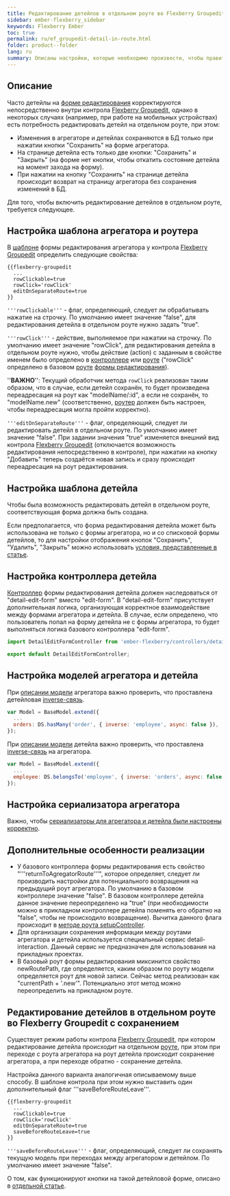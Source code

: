 ```yaml
---
title: Редактирование детейлов в отдельном роуте во Flexberry Groupedit
sidebar: ember-flexberry_sidebar
keywords: Flexberry Ember
toc: true
permalink: ru/ef_groupedit-detail-in-route.html
folder: product--folder
lang: ru
summary: Описаны настройки, которые необходимо произвести, чтобы править детейлы на отдельных [роутах](ef_route.html) во [Flexberry Groupedit](ef_groupedit.html).
---
```


## Описание

Часто детейлы на [форме редактирования](ef_edit-form.html) корректируются непосредственно внутри контрола [Flexberry Groupedit](ef_groupedit.html), однако в некоторых случаях (например, при работе на мобильных устройствах) есть потребность редактировать детейл на отдельном роуте, при этом:

* Изменения в агрегаторе и детейлах сохраняются в БД только при нажатии кнопки "Сохранить" на форме агрегатора.
* На странице детейла есть только две кнопки: "Сохранить" и "Закрыть" (на форме нет кнопки, чтобы откатить состояние детейла на момент захода на форму).
* При нажатии на кнопку "Сохранить" на странице детейла происходит возврат на страницу агрегатора без сохранения изменений в БД.

Для того, чтобы включить редактирование детейлов в отдельном роуте, требуется следующее.

## Настройка шаблона агрегатора и роутера

В [шаблоне](ef_template.html) формы редактирования агрегатора у контрола [Flexberry Groupedit](ef_groupedit.html) определить следующие свойства:

```
{{flexberry-groupedit
  ...
  rowClickable=true
  rowClick='rowClick'
  editOnSeparateRoute=true
}}
```

`'''rowClickable'''` - флаг, определяющий, следует ли обрабатывать нажатие на строчку. По умолчанию имеет значение "false", для редактирования детейла в отдельном роуте нужно задать "true".

`'''rowClick'''` - действие, выполняемое при нажатии на строчку. По умолчанию имеет значение "rowClick", для редактирования детейла в отдельном роуте нужно, чтобы действие (action) с заданным в свойстве именем было определено в [контроллере](ef_controller.html) или [роуте](ef_route.html) ("rowClick" определено в базовом [роуте](ef_route.html) [формы редактирования](ef_edit-form.html)).

''__ВАЖНО__'': Текущий обработчик метода `rowClick` реализован таким образом, что в случае, если детейл сохранён, то будет произведена переадресация на роут как "modelName/:id", а если не сохранён, то "modelName.new" (соответственно, [роутер](ef_router.html) должен быть настроен, чтобы переадресация могла пройти корректно).

`'''editOnSeparateRoute'''` - флаг, определяющий, следует ли редактировать детейл в отдельном роуте. По умолчанию имеет значение "false". При задании значения "true" изменяется внешний вид контрола [Flexberry Groupedit](ef_groupedit.html) (отключается возможность редактирования непосредственно в контроле), при нажатии на кнопку "Добавить" теперь создаётся новая запись и сразу происходит переадресация на роут редактирования.


## Настройка шаблона детейла

Чтобы была возможность редактировать детейл в отдельном роуте, соответствующая форма должна быть создана.

Если предполагается, что форма редактирования детейла может быть использована не только с формы агрегатора, но и со списковой формы детейлов, то для настройки отображения кнопок "Сохранить", "Удалить", "Закрыть" можно использовать [условия, представленные в статье](ef_edit-form.html).

## Настройка контроллера детейла

[Контроллер](ef_controller.html) формы редактирования детейла должен наследоваться от "detail-edit-form" вместо "edit-form". В "detail-edit-form" присутствует дополнительная логика, организующая корректное взаимодействие между формами агрегатора и детейла. В случае, если определено, что пользователь попал на форму детейла не с формы агрегатора, то будет выполняться логика базового контроллера "edit-form".

```javascript
import DetailEditFormController from 'ember-flexberry/controllers/detail-edit-form';

export default DetailEditFormController;
```

## Настройка моделей агрегатора и детейла

При [описании модели](efd_model.html) агрегатора важно проверить, что проставлена детейловая [inverse-связь](https://guides.emberjs.com/v2.4.0/models/relationships/#toc_reflexive-relations).

```javascript
var Model = BaseModel.extend({
  ...
  orders: DS.hasMany('order', { inverse: 'employee', async: false }),
});
```

При [описании модели](efd_model.html) детейла важно проверить, что проставлена [inverse-связь](https://guides.emberjs.com/v2.4.0/models/relationships/#toc_reflexive-relations) на агрегатора.

```javascript
var Model = BaseModel.extend({
  ...
  employee: DS.belongsTo('employee', { inverse: 'orders', async: false })
});
```

## Настройка сериализатора агрегатора

Важно, чтобы [сериализаторы для агрегатора и детейла были настроены корректно](efd_serializer.html).

## Дополнительные особенности реализации

* У базового контроллера формы редактирования есть свойство "'''returnToAgregatorRoute'''", которое определяет, следует ли производить настройки для потенциального возвращения на предыдущий роут агрегатора. По умолчанию в базовом контроллере значение "false". В базовом контроллере детейла данное значение переопределено на "true" (при необходимости можно в прикладном контроллере детейла поменять его обратно на "false", чтобы не происходило возвращение). Вычитка данного флага происходит в [методе роута setupController](http://devdocs.io/ember/classes/ember.route#method_setupController).
* Для организации сохранения информации между роутами агрегатора и детейла используется специальный сервис detail-interaction. Данный сервис не предназначен для использования на прикладных проектах.
* В базовый роут формы редактирования миксинится свойство newRoutePath, где определяется, каким образом по роуту модели определяется роут для новой записи. Сейчас метод реализован как "currentPath + '.new'". Потенциально этот метод можно переопределить на прикладном роуте.

## Редактирование детейлов в отдельном роуте во Flexberry Groupedit с сохранением

Существует режим работы контрола [Flexberry Groupedit](ef_groupedit.html), при котором редактирование детейла происходит на отдельном [роуте](ef_route.html), при этом при переходе с роута агрегатора на роут детейла происходит сохранение агрегатора, а при переходе обратно - сохранение детейла.

Настройка данного варианта аналогичная описываемому выше способу. В шаблоне контрола при этом нужно выставить один дополнительный флаг '''saveBeforeRouteLeave'''.

```
{{flexberry-groupedit
  ...
  rowClickable=true
  rowClick='rowClick'
  editOnSeparateRoute=true
  saveBeforeRouteLeave=true
}}
```

`'''saveBeforeRouteLeave'''` - флаг, определяющий, следует ли сохранять текущую модель при переходах между агрегатором и детейлом. По умолчанию имеет значение "false".

О том, как функционируют кнопки на такой детейловой форме, описано в [отдельной статье](ef_edit-form.html).
